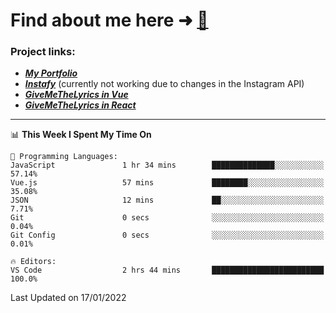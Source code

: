 # Find about me here ➜ [🧑](https://pauabella.dev)

### Project links:
- ***[My Portfolio](https://pauabella.dev)***
- ***[Instafy](https://instafy.me)*** (currently not working due to changes in the Instagram API)
- ***[GiveMeTheLyrics in Vue](https://lyrics.pauabella.dev)***
- ***[GiveMeTheLyrics in React](https://pauabella.dev/GiveMeTheLyrics)***

---
<!--START_SECTION:waka-->
📊 **This Week I Spent My Time On** 

```text
💬 Programming Languages: 
JavaScript               1 hr 34 mins        ██████████████░░░░░░░░░░░   57.14% 
Vue.js                   57 mins             ████████░░░░░░░░░░░░░░░░░   35.08% 
JSON                     12 mins             ██░░░░░░░░░░░░░░░░░░░░░░░   7.71% 
Git                      0 secs              ░░░░░░░░░░░░░░░░░░░░░░░░░   0.04% 
Git Config               0 secs              ░░░░░░░░░░░░░░░░░░░░░░░░░   0.01%

🔥 Editors: 
VS Code                  2 hrs 44 mins       █████████████████████████   100.0%

```


 Last Updated on 17/01/2022
<!--END_SECTION:waka-->
